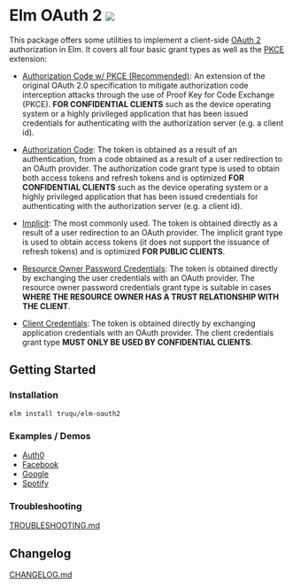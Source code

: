 Elm OAuth 2 [![](https://img.shields.io/badge/package.elm--lang.org-6.0.0-60b5cc.svg?style=flat-square)](http://package.elm-lang.org/packages/truqu/elm-oauth2/latest) 
=====

This package offers some utilities to implement a client-side [OAuth 2](https://tools.ietf.org/html/rfc6749) authorization in Elm. 
It covers all four basic grant types as well as the [PKCE](https://tools.ietf.org/html/rfc7636) extension:

- [Authorization Code w/ PKCE (Recommended)](http://package.elm-lang.org/packages/truqu/elm-oauth2/latest/OAuth-AuthorizationCode-PKCE):
  An extension of the original OAuth 2.0 specification to mitigate authorization code interception attacks
  through the use of Proof Key for Code Exchange (PKCE). **FOR CONFIDENTIAL CLIENTS** such as the device
  operating system or a highly privileged application that has been issued credentials for authenticating
  with the authorization server (e.g. a client id).

- [Authorization Code](http://package.elm-lang.org/packages/truqu/elm-oauth2/latest/OAuth-AuthorizationCode):
  The token is obtained as a result of an authentication, from a code obtained as a result of a
  user redirection to an OAuth provider. The authorization code grant type is used to obtain both access
  tokens and refresh tokens and is optimized **FOR CONFIDENTIAL CLIENTS** such as the device operating system 
  or a highly privileged application that has been issued credentials for authenticating with the authorization
  server (e.g. a client id).

- [Implicit](http://package.elm-lang.org/packages/truqu/elm-oauth2/latest/OAuth-Implicit):
  The most commonly used. The token is obtained directly as a result of a user redirection to
  an OAuth provider. The implicit grant type is used to obtain access tokens (it does not
  support the issuance of refresh tokens) and is optimized **FOR PUBLIC CLIENTS**.

- [Resource Owner Password Credentials](http://package.elm-lang.org/packages/truqu/elm-oauth2/latest/OAuth-Password):
  The token is obtained directly by exchanging the user credentials with an OAuth provider. The resource owner password 
  credentials grant type is suitable in cases **WHERE THE RESOURCE OWNER HAS A TRUST RELATIONSHIP WITH THE CLIENT**.

- [Client Credentials](http://package.elm-lang.org/packages/truqu/elm-oauth2/latest/OAuth-ClientCredentials):
  The token is obtained directly by exchanging application credentials with an OAuth provider. The client credentials
  grant type **MUST ONLY BE USED BY CONFIDENTIAL CLIENTS**.

## Getting Started

### Installation

```
elm install truqu/elm-oauth2
```

### Examples / Demos

- [Auth0](https://github.com/truqu/elm-oauth2/tree/master/examples/providers/auth0)
- [Facebook](https://github.com/truqu/elm-oauth2/tree/master/examples/providers/facebook)
- [Google](https://github.com/truqu/elm-oauth2/tree/master/examples/providers/google)
- [Spotify](https://github.com/truqu/elm-oauth2/tree/master/examples/providers/spotify)

### Troubleshooting

[TROUBLESHOOTING.md](https://github.com/truqu/elm-oauth2/tree/master/TROUBLESHOOTING.md)

## Changelog

[CHANGELOG.md](https://github.com/truqu/elm-oauth2/tree/master/CHANGELOG.md)
